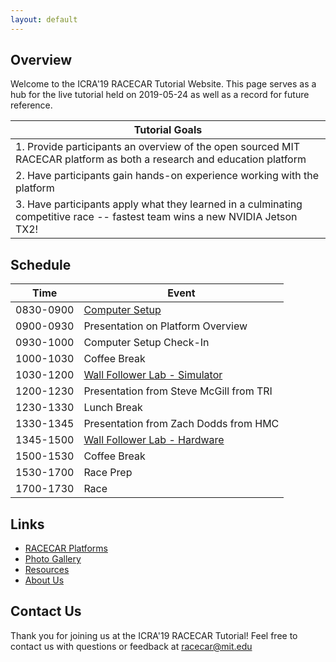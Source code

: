 ```yaml
---
layout: default
---
```


## Overview
Welcome to the ICRA'19 RACECAR Tutorial Website. This page serves as a hub
for the live tutorial held on 2019-05-24 as well as a record for future
reference.

| Tutorial Goals |
| -------------- |
| 1. Provide participants an overview of the open sourced MIT RACECAR platform as both a research and education platform |
| 2. Have participants gain hands-on experience working with the platform |
| 3. Have participants apply what they learned in a culminating competitive race -- fastest team wins a new NVIDIA Jetson TX2! |


## Schedule

| Time | Event |
| ---- | ----- |
| 0830-0900 | [Computer Setup](./setup) |
| 0900-0930 | Presentation on Platform Overview |
| 0930-1000 | Computer Setup Check-In |
| 1000-1030 | Coffee Break |
| 1030-1200 | [Wall Follower Lab - Simulator](./lab-wall-follow-sim) |
| 1200-1230 | Presentation from Steve McGill from TRI |
| 1230-1330 | Lunch Break |
| 1330-1345 | Presentation from Zach Dodds from HMC |
| 1345-1500 | [Wall Follower Lab - Hardware](./lab-wall-follow-hardware) |
| 1500-1530 | Coffee Break |
| 1530-1700 | Race Prep |
| 1700-1730 | Race |


## Links
* [RACECAR Platforms](./platform)
* [Photo Gallery](./photos)
* [Resources](./resources)
* [About Us](./about)


## Contact Us
Thank you for joining us at the ICRA'19 RACECAR Tutorial!
Feel free to contact us with questions or feedback at
[racecar@mit.edu](mailto:racecar@mit.edu)
